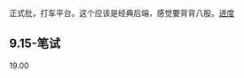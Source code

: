正式批，打车平台。这个应该是经典后端，感觉要背背八股。[进度](https://campus.didiglobal.com/campus_apply/didiglobal/96064#/candidateHome/applications)

## 9.15-笔试

19.00